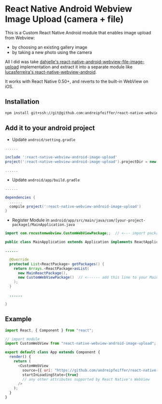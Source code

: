 # React Native Android Webview Image Upload (camera + file)

This is a Custom React Native Android module that enables image upload from Webview:

* by choosing an existing gallery image
* by taking a new photo using the camera

All I did was take [dahjelle's react-native-android-webview-file-image-upload][dahjelle] implementation and extract it into a separate module like [lucasferreira's react-native-webview-android][lucasferreira].

It works with React Native 0.50+, and reverts to the built-in WebView on iOS.

## Installation

```bash
npm install git+ssh://git@github.com:andreipfeiffer/react-native-webview-android-image-upload.git
```

## Add it to your android project

* Update `android/setting.gradle`

```gradle
......

include ':react-native-webview-android-image-upload'
project(':react-native-webview-android-image-upload').projectDir = new File(rootProject.projectDir, '../node_modules/react-native-webview-android-image-upload/android')

......
```

* Update `android/app/build.gradle`

```gradle
......

dependencies {
  ......
  compile project(':react-native-webview-android-image-upload')
}
```

* Register Module in `android/app/src/main/java/com/[your-project-package]/MainApplication.java`

```java
import com.rncustomwebview.CustomWebViewPackage;;  // <--- import package

public class MainApplication extends Application implements ReactApplication {

......

  @Override
  protected List<ReactPackage> getPackages() {
    return Arrays.<ReactPackage>asList(
      new MainReactPackage(),
      new CustomWebViewPackage()  // <------ add this line to your MainApplication class
    ); 
  }

  ......

}
```

## Example
```javascript
import React, { Component } from "react";

// import module
import CustomWebView from "react-native-webview-android-image-upload";

export default class App extends Component {
  render() {
    return (
      <CustomWebView
        source={{ uri: "https://github.com/andreipfeiffer/react-native-webview-android-image-upload" }}
        startInLoadingState={true}
        // any other attributes supported by React Native's WebView
      />
    );
  }
}
```

[dahjelle]: https://github.com/dahjelle/react-native-android-webview-file-image-upload
[lucasferreira]: https://github.com/lucasferreira/react-native-webview-android
